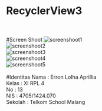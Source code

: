 # RecyclerView3
<br><br>
#Screen Shoot
![screenshoot1](https://s21.postimg.org/q5vugwvw7/Screenshot_2016_11_03_13_03_09.png)
<br>
![screenshoot2](https://s21.postimg.org/8ubnui8zr/Screenshot_2016_11_05_22_51_24.png)
<br>
![screenshoot3](https://s22.postimg.org/5lmi9c64x/Screenshot_2016_11_06_05_09_03.png)
<br>
![screenshoot4](https://s11.postimg.org/9yd2073f7/Screenshot_2016_11_06_12_46_00.png)
<br>
![screenshoot5](https://s14.postimg.org/7xmqp25hd/Screenshot_2016_11_06_12_46_42.png)
<br><br>
#Identitas
Nama : Erron Lolha Aprillia<br>
Kelas : XI RPL 4<br>
No : 13<br>
NIS : 4705/1424.070<br>
Sekolah : Telkom School Malang<br>
